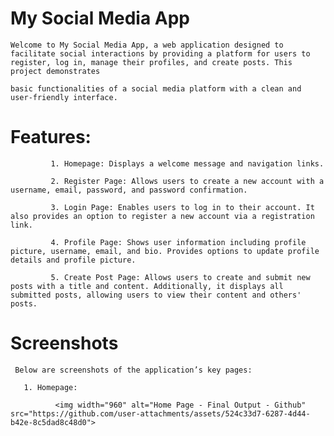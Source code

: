 # My Social Media App

    Welcome to My Social Media App, a web application designed to facilitate social interactions by providing a platform for users to register, log in, manage their profiles, and create posts. This project demonstrates
    
    basic functionalities of a social media platform with a clean and user-friendly interface.

# Features:
    
             1. Homepage: Displays a welcome message and navigation links.
             
             2. Register Page: Allows users to create a new account with a username, email, password, and password confirmation.

             3. Login Page: Enables users to log in to their account. It also provides an option to register a new account via a registration link.

             4. Profile Page: Shows user information including profile picture, username, email, and bio. Provides options to update profile details and profile picture.

             5. Create Post Page: Allows users to create and submit new posts with a title and content. Additionally, it displays all submitted posts, allowing users to view their content and others' posts.

# Screenshots

     Below are screenshots of the application’s key pages:

       1. Homepage:

              <img width="960" alt="Home Page - Final Output - Github" src="https://github.com/user-attachments/assets/524c33d7-6287-4d44-b42e-8c5dad8c48d0">
